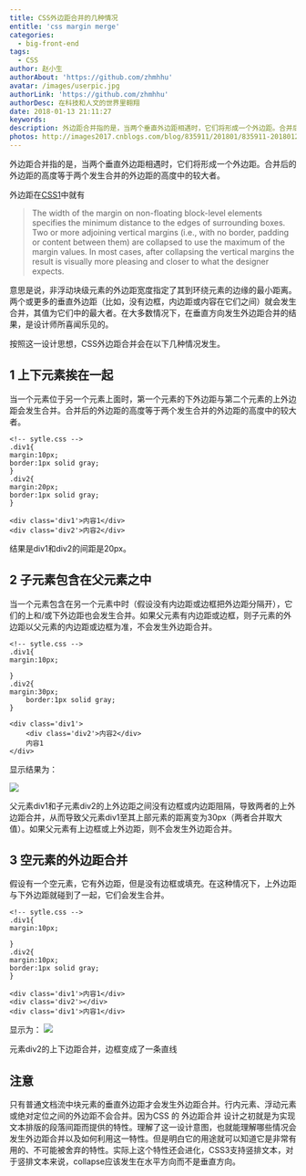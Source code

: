 ```yaml
---
title: CSS外边距合并的几种情况
entitle: 'css margin merge'
categories:
  - big-front-end
tags:
  - CSS
author: 赵小生
authorAbout: 'https://github.com/zhmhhu'
avatar: /images/userpic.jpg
authorLink: 'https://github.com/zhmhhu'
authorDesc: 在科技和人文的世界里翱翔
date: 2018-01-13 21:11:27
keywords:
description: 外边距合并指的是，当两个垂直外边距相遇时，它们将形成一个外边距。合并后的外边距的高度等于两个发生合并的外边距的高度中的较大者。
photos: http://images2017.cnblogs.com/blog/835911/201801/835911-20180121212611349-161140052.jpg
---
```


外边距合并指的是，当两个垂直外边距相遇时，它们将形成一个外边距。合并后的外边距的高度等于两个发生合并的外边距的高度中的较大者。

外边距在[CSS1](https://www.w3.org/TR/CSS1/#vertical-formatting)中就有
>The width of the margin on non-floating block-level elements specifies the minimum distance to the edges of surrounding boxes. Two or more adjoining vertical margins (i.e., with no border, padding or content between them) are collapsed to use the maximum of the margin values. In most cases, after collapsing the vertical margins the result is visually more pleasing and closer to what the designer expects.

意思是说，非浮动块级元素的外边距宽度指定了其到环绕元素的边缘的最小距离。两个或更多的垂直外边距（比如，没有边框，内边距或内容在它们之间）就会发生合并，其值为它们中的最大者。在大多数情况下，在垂直方向发生外边距合并的结果，是设计师所喜闻乐见的。

按照这一设计思想，CSS外边距合并会在以下几种情况发生。

## 1 上下元素挨在一起

当一个元素位于另一个元素上面时，第一个元素的下外边距与第二个元素的上外边距会发生合并。合并后的外边距的高度等于两个发生合并的外边距的高度中的较大者。

    <!-- sytle.css -->
    .div1{
    margin:10px; 
    border:1px solid gray;
    }
    .div2{
    margin:20px; 
    border:1px solid gray;
    }

    <div class='div1'>内容1</div>
    <div class='div2'>内容2</div>

结果是div1和div2的间距是20px。

## 2 子元素包含在父元素之中

当一个元素包含在另一个元素中时（假设没有内边距或边框把外边距分隔开），它们的上和/或下外边距也会发生合并。如果父元素有内边距或边框，则子元素的外边距以父元素的内边距或边框为准，不会发生外边距合并。

    <!-- sytle.css -->
    .div1{
    margin:10px; 

    }
    .div2{
    margin:30px; 
        border:1px solid gray;
    }

    <div class='div1'>
        <div class='div2'>内容2</div>
        内容1
    </div>

显示结果为：

![](http://images2017.cnblogs.com/blog/835911/201801/835911-20180121211517099-2105418309.png)

父元素div1和子元素div2的上外边距之间没有边框或内边距阻隔，导致两者的上外边距合并，从而导致父元素div1至其上部元素的距离变为30px（两者合并取大值）。如果父元素有上边框或上外边距，则不会发生外边距合并。

## 3 空元素的外边距合并

假设有一个空元素，它有外边距，但是没有边框或填充。在这种情况下，上外边距与下外边距就碰到了一起，它们会发生合并。

    <!-- sytle.css -->
    .div1{
    margin:10px; 

    }
    .div2{
    margin:10px; 
    border:1px solid gray;
    }

    <div class='div1'>内容1</div>
    <div class='div2'></div>
    <div class='div1'>内容1</div>

显示为：
![](http://images2017.cnblogs.com/blog/835911/201801/835911-20180121212611349-161140052.jpg)

元素div2的上下边距合并，边框变成了一条直线

## 注意

只有普通文档流中块元素的垂直外边距才会发生外边距合并。行内元素、浮动元素或绝对定位之间的外边距不会合并。因为CSS 的 外边距合并 设计之初就是为实现文本排版的段落间距而提供的特性。理解了这一设计意图，也就能理解哪些情况会发生外边距合并以及如何利用这一特性。但是明白它的用途就可以知道它是非常有用的、不可能被舍弃的特性。实际上这个特性还会进化，CSS3支持竖排文本，对于竖排文本来说，collapse应该发生在水平方向而不是垂直方向。

